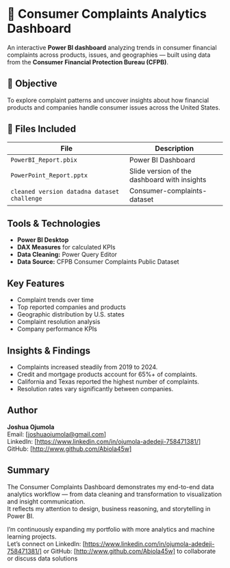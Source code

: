 # 🧩 Consumer Complaints Analytics Dashboard

An interactive **Power BI dashboard** analyzing trends in consumer financial complaints across products, issues, and geographies — built using data from the **Consumer Financial Protection Bureau (CFPB)**.


## 🧭 Objective
To explore complaint patterns and uncover insights about how financial products and companies handle consumer issues across the United States.

## 📁 Files Included
| File | Description |
|------|--------------|
| `PowerBI_Report.pbix` | Power BI Dashboard  |
| `PowerPoint_Report.pptx` | Slide version of the dashboard with insights |
| `cleaned version datadna dataset challenge `| Consumer-complaints-dataset 


## Tools & Technologies
- **Power BI Desktop**
- **DAX Measures** for calculated KPIs
- **Data Cleaning:** Power Query Editor
- **Data Source:** CFPB Consumer Complaints Public Dataset
  

## Key Features
- Complaint trends over time
- Top reported companies and products
- Geographic distribution by U.S. states
- Complaint resolution analysis
- Company performance KPIs


## Insights & Findings
- Complaints increased steadily from 2019 to 2024.
- Credit and mortgage products account for 65%+ of complaints.
- California and Texas reported the highest number of complaints.
- Resolution rates vary significantly between companies.


## Author
**Joshua Ojumola**  
Email: [joshuaojumola@gmail.com]  
LinkedIn: [https://www.linkedin.com/in/ojumola-adedeji-758471381/]
GitHub: [http://www.github.com/Abiola45w]


## Summary
The Consumer Complaints Dashboard demonstrates my end-to-end data analytics workflow — from data cleaning and transformation to visualization and insight communication.  
It reflects my attention to design, business reasoning, and storytelling in Power BI.

I’m continuously expanding my portfolio with more analytics and machine learning projects.  
 Let’s connect on LinkedIn: [https://www.linkedin.com/in/ojumola-adedeji-758471381/] 
 or GitHub: [http://www.github.com/Abiola45w] to collaborate or discuss data solutions
